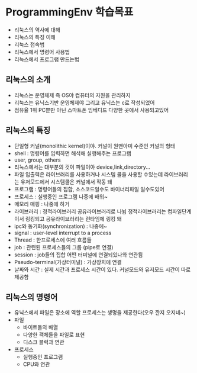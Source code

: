# ProgrammingEnv 학습목표
- 리눅스의 역사에 대해
- 리눅스의 특징 이해
- 리눅스 접속법
- 리눅스에서 명령어 사용법
- 리눅스에서 프로그램 만드는법
## 리눅스의 소개
- 리눅스는 운영체제 즉 OS야 컴퓨터의 자원을 관리하지
- 리눅스는 유닉스기반 운영체제야 그리고 유닉스는 c로 작성되었어
- 점유율 1위 PC뿐만 아닌 스마트폰 임베디드 다양한 곳에서 사용되고있어

## 리눅스의 특징
- 단일형 커널(monolithic kernel)이야. 커널이 원맨아미 수준인 커널의 형태
- shell : 명령어를 입력하면 해석해 실행해주는 프로그램
- user, group, others
- 리눅스에서는 대부분의 것이 파일이야 device,link,directory...
- 파일 입출력은 라이브러리를 사용하거나 시스템 콜을 사용할 수있는데 라이브러리는 유저모드에서 시스템콜은 커널에서 작동 돼
- 프로그램 : 명령어들의 집합, 소스코드일수도 바이너리파일 일수도있어
- 프로세스 : 실행중인 프로그램 나중에 배워~
- 메모리 매핑 : 나중에 하거
- 라이브러리 : 정적라이브러리 공유라이브러리로 나뉨 정적라이브러리는 컴파일단계이서 링킹되고 공유라이브러리는 런타임에 링킹 돼
- ipc와 동기화(synchronization) : 나중에~
- signal : user-level interrupt to a process
- Thread : 한프로세스에 여러 흐름들
- job : 관련된 프로세스들의 그룹 (pipe로 연결)
- session : job들의 집합 어떤 터미널에 연결되있나와 연관됨
- Pseudo-terminal(가상터미널) : 가상장치에 연결
- 날짜와 시간 : 실제 시간과 프로세스 시간이 있다. 커널모드와 유저모드 시간이 따로 제공함

## 리눅스의 명령어
- 유닉스에서 파일은 장소에 역할 프로세스는 생명을 제공한다(오우 깐지 오지네~)
- 파일
  - 바이트들의 배열
  - 다양한 객체들을 파일로 표현
  - 디스크 블럭과 연관
- 프로세스
  - 실행중인 프로그램
  - CPU와 연관
